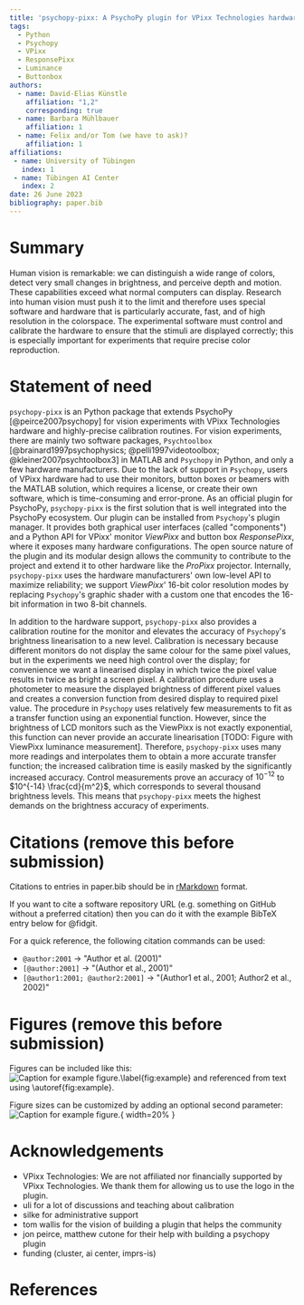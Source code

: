 ```yaml
---
title: 'psychopy-pixx: A PsychoPy plugin for VPixx Technologies hardware with highly-precise calibration'
tags:
  - Python
  - Psychopy
  - VPixx
  - ResponsePixx
  - Luminance
  - Buttonbox
authors:
  - name: David-Elias Künstle
    affiliation: "1,2"
    corresponding: true
  - name: Barbara Mühlbauer
    affiliation: 1
  - name: Felix and/or Tom (we have to ask)?
    affiliation: 1
affiliations:
 - name: University of Tübingen
   index: 1
 - name: Tübingen AI Center
   index: 2
date: 26 June 2023
bibliography: paper.bib
---
```


# Summary

Human vision is remarkable: we can distinguish a wide range of colors, detect
very small changes in brightness, and perceive depth and motion.
These capabilities exceed what normal computers can display.
Research into human vision must push it to the limit and
 therefore uses special software and hardware that is particularly accurate,
 fast, and of high resolution in the colorspace.
The experimental software must control and calibrate the hardware to ensure
that the stimuli are displayed correctly; this is especially important for
experiments that require precise color reproduction.

# Statement of need

`psychopy-pixx` is an Python package that extends PsychoPy [@peirce2007psychopy] for
vision experiments with VPixx Technologies hardware and highly-precise calibration routines.
For vision experiments, there are mainly two software packages, `Psychtoolbox` [@brainard1997psychophysics; @pelli1997videotoolbox; @kleiner2007psychtoolbox3] in MATLAB and `Psychopy` in Python, and only a few hardware manufacturers.
Due to the lack of support in `Psychopy`, users of VPixx hardware had to use their monitors, button boxes or beamers with the MATLAB solution, which requires a license, or create their own software, which is time-consuming and error-prone.
As an official plugin for PsychoPy, `psychopy-pixx` is the first solution that
is well integrated into the PsychoPy ecosystem. Our plugin can be installed
from `Psychopy`'s plugin manager. It provides both graphical user interfaces (called "components")
and a Python API for VPixx' monitor *ViewPixx* and button box *ResponsePixx*,
where it exposes many hardware configurations.
The open source nature of the plugin and its modular design allows the community to contribute to the project and extend it to other hardware like the *ProPixx* projector.
Internally, `psychopy-pixx` uses the hardware manufacturers' own low-level API to maximize reliability;
we support *ViewPixx*' 16-bit color resolution modes by replacing `Psychopy`'s graphic shader with a custom one that
encodes the 16-bit information in two 8-bit channels.

In addition to the hardware support, `psychopy-pixx` also provides a calibration routine for the monitor
and elevates the accuracy of `Psychopy`'s brightness linearisation to a new level.
Calibration is necessary because different monitors do not display the same colour for the same pixel values, but in the experiments we need high control over the display;
for convenience we want a linearised display in which twice the pixel value results in twice as bright a screen pixel.
A calibration procedure uses a photometer to measure the displayed brightness of different pixel values and creates a conversion function from desired display to required pixel value.
The procedure in `Psychopy` uses relatively few measurements to fit as a transfer function using an exponential function.
However, since the brightness of LCD monitors such as the ViewPixx is not exactly exponential, this function can never provide an accurate linearisation [TODO: Figure with ViewPixx luminance measurement].
Therefore, `psychopy-pixx` uses many more readings and interpolates them to obtain a more accurate transfer function; the increased calibration time is easily masked by the significantly increased accuracy. Control measurements prove an accuracy of $10^{-12}$ to $10^{-14} \frac{cd}{m^2}$, which corresponds to several thousand brightness levels.
This means that `psychopy-pixx` meets the highest demands on the brightness accuracy of experiments.


# Citations (remove this before submission)

Citations to entries in paper.bib should be in
[rMarkdown](http://rmarkdown.rstudio.com/authoring_bibliographies_and_citations.html)
format.

If you want to cite a software repository URL (e.g. something on GitHub without a preferred
citation) then you can do it with the example BibTeX entry below for @fidgit.

For a quick reference, the following citation commands can be used:
- `@author:2001`  ->  "Author et al. (2001)"
- `[@author:2001]` -> "(Author et al., 2001)"
- `[@author1:2001; @author2:2001]` -> "(Author1 et al., 2001; Author2 et al., 2002)"

# Figures (remove this before submission)

Figures can be included like this:
![Caption for example figure.\label{fig:example}](figure.png)
and referenced from text using \autoref{fig:example}.

Figure sizes can be customized by adding an optional second parameter:
![Caption for example figure.](figure.png){ width=20% }

# Acknowledgements

- VPixx Technologies: We are not affiliated nor financially supported by VPixx Technologies. We thank them for allowing us to use the logo in the plugin.
- uli for a lot of discussions and teaching about calibration
- silke for administrative support
- tom wallis for the vision of building a plugin that helps the community
- jon peirce, matthew cutone for their help with building a psychopy plugin
- funding (cluster, ai center, imprs-is)

# References